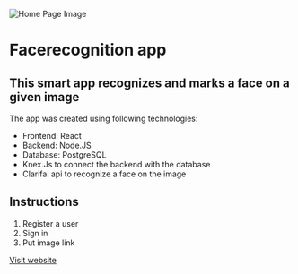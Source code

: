 ![Home Page Image](facerecognition-homepage.jpg)
# Facerecognition app

## This smart app recognizes and marks a face on a given image

The app was created using following technologies:

* Frontend: React
* Backend: Node.JS
* Database: PostgreSQL
* Knex.Js to connect the backend with the database
* Clarifai api to recognize a face on the image

## Instructions
1. Register a user
2. Sign in
3. Put image link 

[Visit website](https://find-face-smart-brain.herokuapp.com/ "facerecognition")

